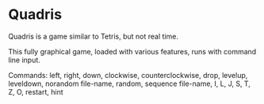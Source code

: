 # Quadris

Quadris is a game similar to Tetris, but not real time.

This fully graphical game, loaded with various features, runs with command line input.

Commands: left, right, down, clockwise, counterclockwise, drop, levelup, leveldown, norandom file-name, random, sequence file-name, I, L, J, S, T, Z, O, restart, hint
